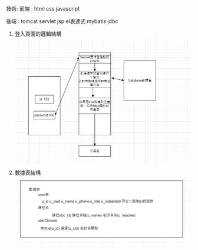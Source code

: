 技術:
前端 : html css javascript

後端 : tomcat servlet jsp el表達式 mybatis jdbc

1. 登入頁面的邏輯結構
![img.png](img.png)

2. 數據表結構
![img_1.png](img_1.png)


